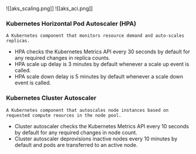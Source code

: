 ![[aks_scaling.png]]
![[aks_aci.png]]

### Kubernetes Horizontal Pod Autoscaler (HPA)
	A Kubernetes component that monitors resource demand and auto-scales replicas.

- HPA checks the Kubernetes Metrics API every 30 seconds by default for any required changes in replica counts.
- HPA scale up delay is 3 minutes by default whenever a scale up event is called.
- HPA scale down delay is 5 minutes by default whenever a scale down event is called.


### Kubernetes Cluster Autoscaler
	A Kubernetes component that autoscales node instances based on requested compute reources in the node pool.

- Cluster autoscaler checks the Kubernetes Metrics API every 10 seconds by default for any required changes in node count.
- Cluster autoscaler deprovisions inactive nodes every 10 minutes by default and pods are transferred to an active node.